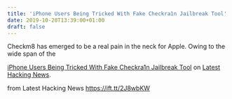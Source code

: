 ```yaml
---
title: 'iPhone Users Being Tricked With Fake Checkra1n Jailbreak Tool'
date: 2019-10-20T13:39:00+01:00
draft: false
---
```


Checkm8 has emerged to be a real pain in the neck for Apple. Owing to the wide span of the

[iPhone Users Being Tricked With Fake Checkra1n Jailbreak Tool](https://latesthackingnews.com/2019/10/20/iphone-users-being-tricked-with-fake-checkra1n-jailbreak-tool/) on [Latest Hacking News](https://latesthackingnews.com).

  
  
from Latest Hacking News https://ift.tt/2J8wbKW